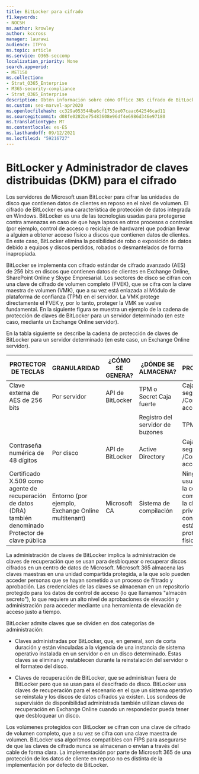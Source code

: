 ```yaml
---
title: BitLocker para cifrado
f1.keywords:
- NOCSH
ms.author: krowley
author: kccross
manager: laurawi
audience: ITPro
ms.topic: article
ms.service: O365-seccomp
localization_priority: None
search.appverid:
- MET150
ms.collection:
- Strat_O365_Enterprise
- M365-security-compliance
- Strat_O365_Enterprise
description: Obtén información sobre cómo Office 365 cifrado de BitLocker, lo que reduce el potencial de robo de datos debido a la pérdida o robo de equipos y discos.
ms.custom: seo-marvel-apr2020
ms.openlocfilehash: cc329a053544ba6cf1753ae07caac642546cad11
ms.sourcegitcommit: d08fe0282be75483608e96df4e6986d346e97180
ms.translationtype: MT
ms.contentlocale: es-ES
ms.lasthandoff: 09/12/2021
ms.locfileid: "59216727"
---
```

# <a name="bitlocker-and-distributed-key-manager-dkm-for-encryption"></a>BitLocker y Administrador de claves distribuidas (DKM) para el cifrado

Los servidores de Microsoft usan BitLocker para cifrar las unidades de disco que contienen datos de clientes en reposo en el nivel de volumen. El cifrado de BitLocker es una característica de protección de datos integrada en Windows. BitLocker es una de las tecnologías usadas para protegerse contra amenazas en caso de que haya lapsos en otros procesos o controles (por ejemplo, control de acceso o reciclaje de hardware) que podrían llevar a alguien a obtener acceso físico a discos que contienen datos de clientes. En este caso, BitLocker elimina la posibilidad de robo o exposición de datos debido a equipos y discos perdidos, robados o desmantelados de forma inapropiada.

BitLocker se implementa con cifrado estándar de cifrado avanzado (AES) de 256 bits en discos que contienen datos de clientes en Exchange Online, SharePoint Online y Skype Empresarial. Los sectores de disco se cifran con una clave de cifrado de volumen completo (FVEK), que se cifra con la clave maestra de volumen (VMK), que a su vez está enlazada al Módulo de plataforma de confianza (TPM) en el servidor. La VMK protege directamente el FVEK y, por lo tanto, proteger la VMK se vuelve fundamental. En la siguiente figura se muestra un ejemplo de la cadena de protección de claves de BitLocker para un servidor determinado (en este caso, mediante un Exchange Online servidor).

En la tabla siguiente se describe la cadena de protección de claves de BitLocker para un servidor determinado (en este caso, un Exchange Online servidor).

| PROTECTOR DE TECLAS | GRANULARIDAD | ¿CÓMO SE GENERA? | ¿DÓNDE SE ALMACENA? | PROTECCIÓN |
|--------------------------------------------------------------------------------|-------------------------------------------------|----------------|-------------------------|--------------------------------------------------------------------------------------------------|
| Clave externa de AES de 256 bits | Por servidor | API de BitLocker | TPM o Secret Caja fuerte | Caja de seguridad /Control de acceso |
|  |  |  | Registro del servidor de buzones | TPM cifrado |
| Contraseña numérica de 48 dígitos | Por disco | API de BitLocker | Active Directory | Caja de seguridad /Control de acceso |
| Certificado X.509 como agente de recuperación de datos (DRA) también denominado Protector de clave pública | Entorno (por ejemplo, Exchange Online multitenant) | Microsoft CA | Sistema de compilación | Ningún usuario tiene la contraseña completa de la clave privada. La contraseña está bajo protección física. |


La administración de claves de BitLocker implica la administración de claves de recuperación que se usan para desbloquear o recuperar discos cifrados en un centro de datos de Microsoft. Microsoft 365 almacena las claves maestras en una unidad compartida protegida, a la que solo pueden acceder personas que se hayan sometido a un proceso de filtrado y aprobación. Las credenciales de las claves se almacenan en un repositorio protegido para los datos de control de acceso (lo que llamamos "almacén secreto"), lo que requiere un alto nivel de aprobaciones de elevación y administración para acceder mediante una herramienta de elevación de acceso justo a tiempo.

BitLocker admite claves que se dividen en dos categorías de administración:

- Claves administradas por BitLocker, que, en general, son de corta duración y están vinculadas a la vigencia de una instancia de sistema operativo instalada en un servidor o en un disco determinado. Estas claves se eliminan y restablecen durante la reinstalación del servidor o el formateo del disco.

- Claves de recuperación de BitLocker, que se administran fuera de BitLocker pero que se usan para el descifrado de disco. BitLocker usa claves de recuperación para el escenario en el que un sistema operativo se reinstala y los discos de datos cifrados ya existen. Los sondeos de supervisión de disponibilidad administrada también utilizan claves de recuperación en Exchange Online cuando un respondedor pueda tener que desbloquear un disco.

Los volúmenes protegidos con BitLocker se cifran con una clave de cifrado de volumen completo, que a su vez se cifra con una clave maestra de volumen. BitLocker usa algoritmos compatibles con FIPS para asegurarse de que las claves de cifrado nunca se almacenan o envían a través del cable de forma clara. La implementación por parte de Microsoft 365 de una protección de los datos de cliente en reposo no es distinta de la implementación por defecto de BitLocker.

